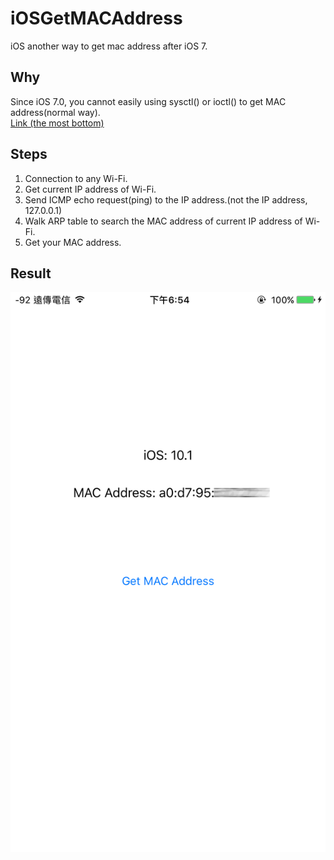 # iOSGetMACAddress
iOS another way to get mac address after iOS 7.

## Why
Since iOS 7.0, you cannot easily using sysctl() or ioctl() to get MAC address(normal way).
<br />
[Link (the most bottom)](https://developer.apple.com/library/content/releasenotes/General/WhatsNewIniOS/Articles/iOS7.html)

## Steps
1. Connection to any Wi-Fi.
2. Get current IP address of Wi-Fi.
3. Send ICMP echo request(ping) to the IP address.(not the IP address, 127.0.0.1)
4. Walk ARP table to search the MAC address of current IP address of Wi-Fi.
5. Get your MAC address.

## Result
<img src="example.PNG">
